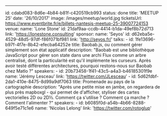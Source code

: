 ---
id: cdabd083-8d6e-4b84-b81f-c420519cb993
status: done
title: 'MEETUP 25'
date: '26/10/2017'
image: /images/meetup/world.jpg
ticketsUrl: https://www.eventbrite.fr/e/billets-nantesjs-meetup-25-39007724153
venue:
    name: 'Lone Stone'
    id: 21daf9aa-ccdb-4414-b1da-49ef8b72d713
    link: 'https://lonestone.consulting'
sponsor:
    name: 'Seyos'
    id: d62eba5e-4529-48d5-97df-f86f071bf981
    link: 'http://seyos.fr/'
talks:
    -
        id: 1fe13696-b97f-4f7e-8b42-efecba64252e
        title: Baobab.js, ou comment gérer simplement son état applicatif
        description: "Baobab est une bibliothèque JavaScript pour gérer son state dans une archi Flux comme un arbre centralisé, dont la particularité est qu'il implémente les curseurs. Après avoir testé différentes architectures, pourquoi restons-nous sur Baobab chez Matlo ?"
        speakers:
            -
                id: 20b73458-1f41-43c5-a4a3-b46185301f9e
                name: 'Jérémy Lesceau'
                link: 'https://twitter.com/JLesceau'
    -
        id: 5d62fdbf-2da1-410e-8475-8d99a9df7063
        title: Promenade au pays de la cartographie
        description: "Après une petite mise en jambe, on regardera de plus près mapboxgl - qui permet de d'afficher, styliser des cartes vectorielles 2D ou 2D½. Comment ça s'utilise ? Comment ça marche ? Comment l'alimenter ?"
        speakers:
            -
                id: b6085f0d-a54b-4b66-8288-649f5e71c1e6
                name: 'Nicolas Lelong'
                link: 'https://twitter.com/rotoglup'
